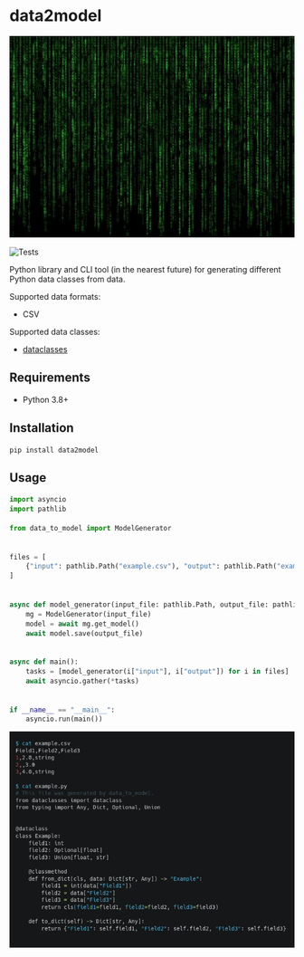 # data2model

![kdpv](https://github.com/dmitriiweb/data2model/raw/pre_production/imgs/matrix-g69866a888_640.jpg)

![Tests](https://github.com/mCodingLLC/SlapThatLikeButton-TestingStarterProject/actions/workflows/tests.yml/badge.svg)

Python library and CLI tool (in the nearest future) for generating different Python data classes from data.

Supported data formats:
- CSV

Supported data classes:
- [dataclasses](https://docs.python.org/3.8/library/dataclasses.html)

## Requirements

- Python 3.8+

## Installation
```shell
pip install data2model
```

## Usage
```python
import asyncio
import pathlib

from data_to_model import ModelGenerator


files = [
    {"input": pathlib.Path("example.csv"), "output": pathlib.Path("example.py")},
]


async def model_generator(input_file: pathlib.Path, output_file: pathlib.Path):
    mg = ModelGenerator(input_file)
    model = await mg.get_model()
    await model.save(output_file)


async def main():
    tasks = [model_generator(i["input"], i["output"]) for i in files]
    await asyncio.gather(*tasks)


if __name__ == "__main__":
    asyncio.run(main())
```
![output](https://github.com/dmitriiweb/data2model/raw/pre_production/imgs/carbon.png)
